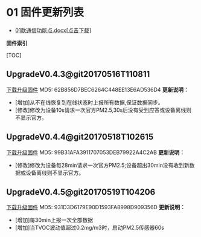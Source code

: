 # 01 固件更新列表

* [01款通信功能点.docx[点击下载]](01款通信功能点.docx)

**固件索引**

[TOC]

## UpgradeV0.4.3@git20170516T110811
 [下载升级固件](UpgradeV0.4.3@git20170516T110811.bin)
 MD5: 62B856D7BEC6264C448EE13E6AD536D4
**更新说明：**
* [增加]从不在线恢复到在线状态时上报所有数据,保证数据同步。
* [修改]修改为设备10s请求一次官方PM2.5,30s后没有受到应答或设备离线则不显示官方。

## UpgradeV0.4.4@git20170518T102615
 [下载升级固件](UpgradeV0.4.4@git20170518T102615.bin)
 MD5: 99B31AFA3911707053DEB79922A4C2AB
**更新说明：**
* [修改]修改为设备每28min请求一次官方PM2.5;设备超出30min没有收到新数据或设备离线则不显示官方。

## UpgradeV0.4.5@git20170519T104206
 [下载升级固件](UpgradeV0.4.5@git20170519T104206.bin)
 MD5: 931D3D6179E90D1593FA8998D909356D
**更新说明：**
* [增加]每30min上报一次全部数据
* [增加]当TVOC波动值超过0.2mg/m3时，启动PM2.5传感器60s